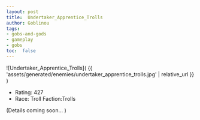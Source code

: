 ```yaml
---
layout: post
title:  Undertaker_Apprentice_Trolls
author: Goblinou
tags:
- gobs-and-gods
- gameplay
- gobs
toc:  false
---
```


![Undertaker_Apprentice_Trolls]( {{ 'assets/generated/enemies/undertaker_apprentice_trolls.jpg' | relative_url }} )
- Rating: 427
- Race: Troll  Faction:Trolls

(Details coming soon... )